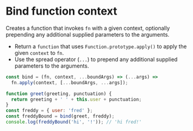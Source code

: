 # Bind function context

Creates a function that invokes `fn` with a given context, optionally prepending any additional supplied parameters to the arguments.

* Return a `function` that uses `Function.prototype.apply()` to apply the given `context` to `fn`.
* Use the spread operator (`...`) to prepend any additional supplied parameters to the arguments.

```js
const bind = (fn, context, ...boundArgs) => (...args) =>
  fn.apply(context, [...boundArgs, ...args]);
```

```js
function greet(greeting, punctuation) {
  return greeting + ' ' + this.user + punctuation;
}
const freddy = { user: 'fred' };
const freddyBound = bind(greet, freddy);
console.log(freddyBound('hi', '!')); // 'hi fred!'
```
